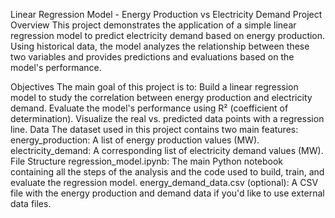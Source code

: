 Linear Regression Model - Energy Production vs Electricity Demand
Project Overview
  This project demonstrates the application of a simple linear regression model to predict electricity demand based on energy production. Using historical data, the model analyzes the relationship between these two variables and provides predictions and evaluations based on the model's performance.

Objectives
  The main goal of this project is to:
  Build a linear regression model to study the correlation between energy production and electricity demand.
  Evaluate the model's performance using R² (coefficient of determination).
  Visualize the real vs. predicted data points with a regression line.
Data
  The dataset used in this project contains two main features:
  energy_production: A list of energy production values (MW).
  electricity_demand: A corresponding list of electricity demand values (MW).
File Structure
  regression_model.ipynb: The main Python notebook containing all the steps of the analysis and the code used to build, train, and evaluate the regression model.
energy_demand_data.csv (optional): A CSV file with the energy production and demand data if you'd like to use external data files.
